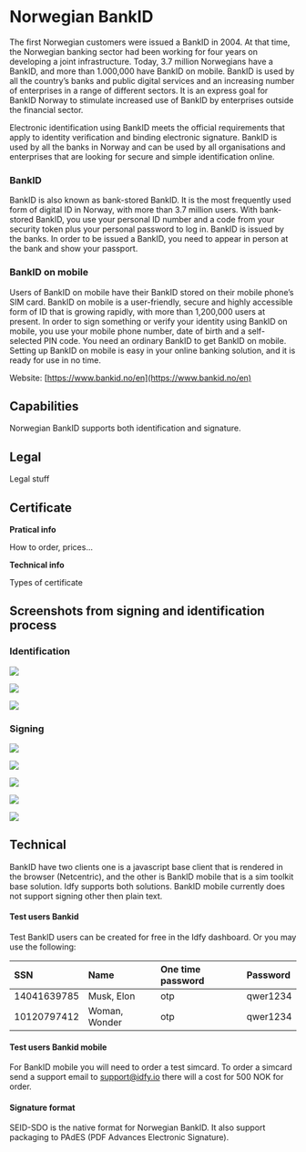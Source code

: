 # Norwegian BankID

The first Norwegian customers were issued a BankID in 2004. At that time, the Norwegian banking sector had been working for four years on developing a joint infrastructure. Today, 3.7 million Norwegians have a BankID, and more than 1.000,000 have BankID on mobile. BankID is used by all the country’s banks and public digital services and an increasing number of enterprises in a range of different sectors. It is an express goal for BankID Norway to stimulate increased use of BankID by enterprises outside the financial sector.

Electronic identification using BankID meets the official requirements that apply to identity verification and binding electronic signature. BankID is used by all the banks in Norway and can be used by all organisations and enterprises that are looking for secure and simple identification online.

### BankID

BankID is also known as bank-stored BankID. It is the most frequently used form of digital ID in Norway, with more than 3.7 million users. With bank-stored BankID, you use your personal ID number and a code from your security token plus your personal password to log in. BankID is issued by the banks. In order to be issued a BankID, you need to appear in person at the bank and show your passport.

### BankID on mobile

Users of BankID on mobile have their BankID stored on their mobile phone’s SIM card. BankID on mobile is a user-friendly, secure and highly accessible form of ID that is growing rapidly, with more than 1,200,000 users at present. In order to sign something or verify your identity using BankID on mobile, you use your mobile phone number, date of birth and a self-selected PIN code. You need an ordinary BankID to get BankID on mobile. Setting up BankID on mobile is easy in your online banking solution, and it is ready for use in no time.

Website: [https://www.bankid.no/en](https://www.bankid.no/en)

## Capabilities

Norwegian BankID supports both identification and signature.

## Legal

Legal stuff

## Certificate

**Pratical info**

How to order, prices...

**Technical info**

Types of certificate

## Screenshots from signing and identification process

### Identification

![](../.gitbook/assets/nbid-auth-1.png)

![](../.gitbook/assets/nbid-auth-2.png)

![](../.gitbook/assets/nbid-auth-3.png)

### Signing

![](../.gitbook/assets/nbid-sign-1.png)

![](../.gitbook/assets/nbid-sign-2.png)

![](../.gitbook/assets/nbid-sign-3.png)

![](../.gitbook/assets/nbid-sign-4.png)

![](../.gitbook/assets/nbid-sign-5.png)

## Technical

BankID have two clients one is a javascript base client that is rendered in the browser \(Netcentric\), and the other is BankID mobile that is a sim toolkit base solution. Idfy supports both solutions. BankID mobile currently does not support signing other then plain text.

#### Test users Bankid

Test BankID users can be created for free in the Idfy dashboard. Or you may use the following:

| SSN | Name | One time password | Password |
| :--- | :--- | :--- | :--- |
| 14041639785 | Musk, Elon | otp | qwer1234 |
| 10120797412 | Woman, Wonder | otp | qwer1234 |

#### Test users Bankid mobile

For BankID mobile you will need to order a test simcard. To order a simcard send a support email to [support@idfy.io](mailto:support@idfy.io) there will a cost for 500 NOK for order.

#### Signature format

SEID-SDO is the native format for Norwegian BankID. It also support packaging to PAdES \(PDF Advances Electronic Signature\).

